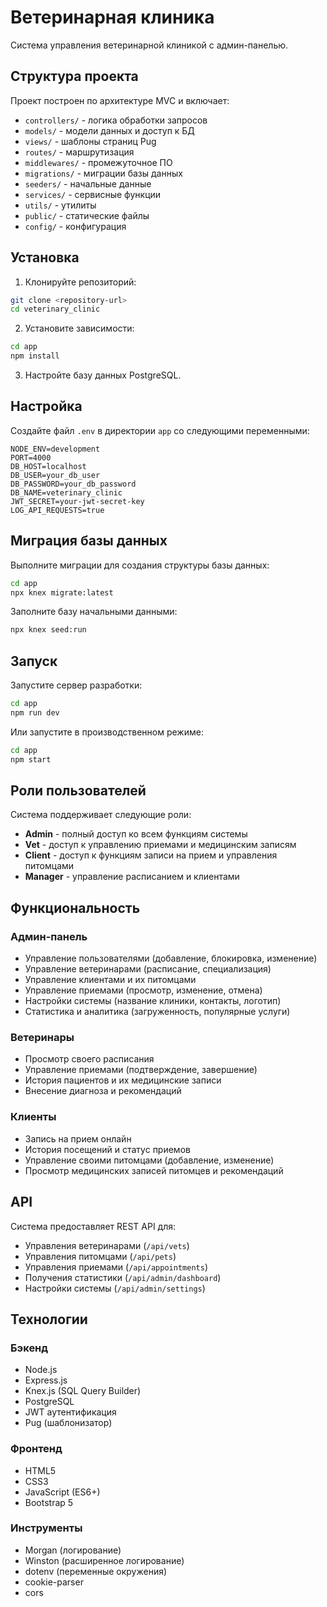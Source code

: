 # Ветеринарная клиника

Система управления ветеринарной клиникой с админ-панелью.

## Структура проекта

Проект построен по архитектуре MVC и включает:
- `controllers/` - логика обработки запросов
- `models/` - модели данных и доступ к БД
- `views/` - шаблоны страниц Pug
- `routes/` - маршрутизация
- `middlewares/` - промежуточное ПО
- `migrations/` - миграции базы данных
- `seeders/` - начальные данные
- `services/` - сервисные функции
- `utils/` - утилиты
- `public/` - статические файлы
- `config/` - конфигурация

## Установка

1. Клонируйте репозиторий:
```bash
git clone <repository-url>
cd veterinary_clinic
```

2. Установите зависимости:
```bash
cd app
npm install
```

3. Настройте базу данных PostgreSQL.

## Настройка

Создайте файл `.env` в директории `app` со следующими переменными:
```
NODE_ENV=development
PORT=4000
DB_HOST=localhost
DB_USER=your_db_user
DB_PASSWORD=your_db_password
DB_NAME=veterinary_clinic
JWT_SECRET=your-jwt-secret-key
LOG_API_REQUESTS=true
```

## Миграция базы данных

Выполните миграции для создания структуры базы данных:
```bash
cd app
npx knex migrate:latest
```

Заполните базу начальными данными:
```bash
npx knex seed:run
```

## Запуск

Запустите сервер разработки:
```bash
cd app
npm run dev
```

Или запустите в производственном режиме:
```bash
cd app
npm start
```

## Роли пользователей

Система поддерживает следующие роли:
- **Admin** - полный доступ ко всем функциям системы
- **Vet** - доступ к управлению приемами и медицинским записям
- **Client** - доступ к функциям записи на прием и управления питомцами
- **Manager** - управление расписанием и клиентами

## Функциональность

### Админ-панель
- Управление пользователями (добавление, блокировка, изменение)
- Управление ветеринарами (расписание, специализация)
- Управление клиентами и их питомцами
- Управление приемами (просмотр, изменение, отмена)
- Настройки системы (название клиники, контакты, логотип)
- Статистика и аналитика (загруженность, популярные услуги)

### Ветеринары
- Просмотр своего расписания
- Управление приемами (подтверждение, завершение)
- История пациентов и их медицинские записи
- Внесение диагноза и рекомендаций

### Клиенты
- Запись на прием онлайн
- История посещений и статус приемов
- Управление своими питомцами (добавление, изменение)
- Просмотр медицинских записей питомцев и рекомендаций

## API

Система предоставляет REST API для:
- Управления ветеринарами (`/api/vets`)
- Управления питомцами (`/api/pets`)
- Управления приемами (`/api/appointments`)
- Получения статистики (`/api/admin/dashboard`)
- Настройки системы (`/api/admin/settings`)

## Технологии

### Бэкенд
- Node.js
- Express.js
- Knex.js (SQL Query Builder)
- PostgreSQL
- JWT аутентификация
- Pug (шаблонизатор)

### Фронтенд
- HTML5
- CSS3
- JavaScript (ES6+)
- Bootstrap 5

### Инструменты
- Morgan (логирование)
- Winston (расширенное логирование)
- dotenv (переменные окружения)
- cookie-parser
- cors